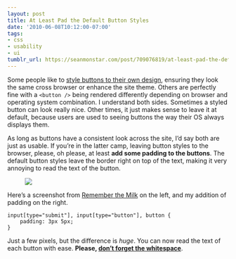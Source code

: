 ```yaml
---
layout: post
title: At Least Pad the Default Button Styles
date: '2010-06-08T10:12:00-07:00'
tags:
- css
- usability
- ui
tumblr_url: https://seanmonstar.com/post/709076819/at-least-pad-the-default-button-styles
---
```

Some people like to [style buttons to their own design](http://seanmonstar.com/2022/07/28/2009-04-29-use-css-borders-for-3d-effects.html), ensuring they look the same cross browser or enhance the site theme. Others are perfectly fine with a `<button />` being rendered differently depending on browser and operating system combination. I understand both sides. Sometimes a styled button can look really nice. Other times, it just makes sense to leave it at default, because users are used to seeing buttons the way their OS always displays them.

As long as buttons have a consistent look across the site, I’d say both are just as usable. If you’re in the latter camp, leaving button styles to the browser, please, oh please, at least **add some padding to the buttons**. The default button styles leave the border right on top of the text, making it very annoying to read the text of the button.

<figure class="tmblr-full" data-orig-height="74" data-orig-width="344"><img src="https://64.media.tumblr.com/869d61154dcd9952168f895de25420af/d9aa98bea7cf9f44-e4/s540x810/f9ca1c5d7a20e6152c13bd566d5016de7ebbc251.png" data-orig-height="74" data-orig-width="344"></figure>

Here’s a screenshot from [Remember the Milk](http://www.rememberthemilk.com/) on the left, and my addition of padding on the right.

    input[type="submit"], input[type="button"], button {
    	padding: 3px 5px;
    }

Just a few pixels, but the difference is _huge_. You can now read the text of each button with ease. **Please, [don’t forget the whitespace](http://www.usabilitypost.com/2010/06/04/dont-forget-the-whitespace/)**.

